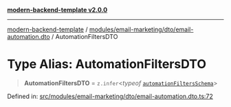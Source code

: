 [**modern-backend-template v2.0.0**](../../../../../README.md)

***

[modern-backend-template](../../../../../modules.md) / [modules/email-marketing/dto/email-automation.dto](../README.md) / AutomationFiltersDTO

# Type Alias: AutomationFiltersDTO

> **AutomationFiltersDTO** = `z.infer`\<*typeof* [`automationFiltersSchema`](../variables/automationFiltersSchema.md)\>

Defined in: [src/modules/email-marketing/dto/email-automation.dto.ts:72](https://github.com/maemreyo/saas-4cus-nodejs/blob/2a5b3f3aa11335dfa561e80e1feabb8e6084261e/src/modules/email-marketing/dto/email-automation.dto.ts#L72)
